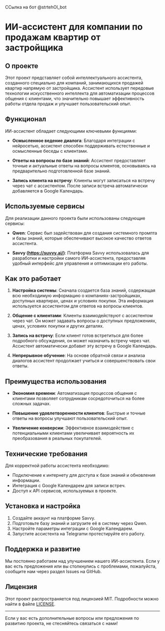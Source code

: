 ССылка на бот @strtehOl_bot 
# ИИ-ассистент для компании по продажам квартир от застройщика

## О проекте

Этот проект представляет собой интеллектуального ассистента, созданного специально для компаний, занимающихся продажей квартир напрямую от застройщика. Ассистент использует передовые технологии искусственного интеллекта для автоматизации процессов общения с клиентами, что значительно повышает эффективность работы отдела продаж и улучшает пользовательский опыт.

## Функционал

ИИ-ассистент обладает следующими ключевыми функциями:

- **Осмысленное ведение диалога**: Благодаря интеграции с нейросетью, ассистент способен поддерживать естественные и осмысленные беседы с клиентами.
  
- **Ответы на вопросы по базе знаний**: Ассистент предоставляет точные и актуальные ответы на вопросы клиентов, основываясь на предварительно подготовленной базе знаний.

- **Запись клиента на встречу**: Клиенты могут записаться на встречу через чат с ассистентом. После записи встреча автоматически добавляется в Google Календарь.

## Используемые сервисы

Для реализации данного проекта были использованы следующие сервисы:

- **Qwen**: Сервис был задействован для создания системного промпта и базы знаний, которые обеспечивают высокое качество ответов ассистента.

- **Savvy (https://suvvy.ai/)**: Платформа Savvy использовалась для разработки и настройки самого ИИ-ассистента, предоставляя удобный интерфейс для управления и оптимизации его работы.

## Как это работает

1. **Настройка системы**: Сначала создается база знаний, содержащая всю необходимую информацию о компаниях-застройщиках, доступных квартирах, ценах и условиях покупки. Эта информация используется ассистентом для ответов на вопросы клиентов.

2. **Общение с клиентами**: Клиенты взаимодействуют с ассистентом через чат. Он может задавать вопросы о доступных предложениях, ценах, условиях покупки и других деталях.

3. **Запись на встречу**: Если клиент готов встретиться для более подробного обсуждения, он может назначить встречу через чат. Ассистент автоматически добавит эту встречу в Google Календарь.

4. **Непрерывное обучение**: На основе обратной связи и анализа диалогов ассистент продолжает учиться и совершенствовать свои ответы.

## Преимущества использования

- **Экономия времени**: Автоматизация процессов общения с клиентами позволяет сотрудникам сосредоточиться на более сложных задачах.
  
- **Повышение удовлетворенности клиентов**: Быстрые и точные ответы на вопросы улучшают пользовательский опыт.

- **Увеличение конверсии**: Эффективное взаимодействие с потенциальными клиентами увеличивает вероятность их преобразования в реальных покупателей.

## Технические требования

Для корректной работы ассистента необходимо:

- Подключение к интернету для доступа к базе знаний и обновления информации.
- Интеграция с Google Календарем для записи встреч.
- Доступ к API сервисов, используемых в проекте.

## Установка и настройка

1. Создайте аккаунт на платформе Savvy.
2. Подготовьте базу знаний и загрузите её в систему через Qwen.
3. Настройте параметры интеграции с Google Календарем.
4. Запустите ассистента на Telegramи протестируйте его работу.

## Поддержка и развитие

Мы постоянно работаем над улучшением нашего ИИ-ассистента. Если у вас есть предложения или вы столкнулись с проблемами, пожалуйста, сообщите нам через раздел Issues на GitHub.

## Лицензия

Этот проект распространяется под лицензией MIT. Подробности можно найти в файле [LICENSE](LICENSE).

---

Если у вас есть дополнительные вопросы или предложения по развитию проекта, не стесняйтесь связаться с нами!
